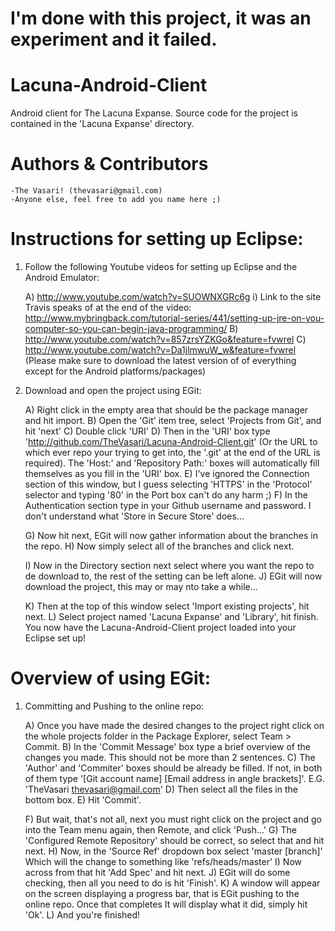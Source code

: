 I'm done with this project, it was an experiment and it failed.
===============================================================

Lacuna-Android-Client
=====================

Android client for The Lacuna Expanse. Source code for the project is contained in the 'Lacuna Expanse' directory.

Authors & Contributors
======================

	-The Vasari! (thevasari@gmail.com)
	-Anyone else, feel free to add you name here ;)

Instructions for setting up Eclipse:
====================================

1) Follow the following Youtube videos for setting up Eclipse and the Android Emulator:

	A) http://www.youtube.com/watch?v=SUOWNXGRc6g
		i) Link to the site Travis speaks of at the end of the video: http://www.mybringback.com/tutorial-series/441/setting-up-jre-on-you-computer-so-you-can-begin-java-programming/
	B) http://www.youtube.com/watch?v=857zrsYZKGo&feature=fvwrel
	C) http://www.youtube.com/watch?v=Da1jlmwuW_w&feature=fvwrel
	(Please make sure to download the latest version of of everything except for the Android platforms/packages)

2) Download and open the project using EGit:

	A) Right click in the empty area that should be the package manager and hit import.
	B) Open the 'Git' item tree, select 'Projects from Git', and hit 'next'
	C) Double click 'URI'
	D) Then in the 'URI' box type 'http://github.com/TheVasari/Lacuna-Android-Client.git' (Or the URL to which ever repo your trying to get into, the '.git' at the end of the URL is required). The 'Host:' and 'Repository Path:' boxes will automatically fill themselves as you fill in the 'URI' box.
	E) I've ignored the Connection section of this window, but I guess selecting 'HTTPS' in the 'Protocol' selector and typing '80' in the Port box can't do any harm ;)
	F) In the Authentication section type in your Github username and password. I don't understand what 'Store in Secure Store' does...

	G) Now hit next, EGit will now gather information about the branches in the repo.
	H) Now simply select all of the branches and click next.

	I) Now in the Directory section next select where you want the repo to de download to, the rest of the setting can be left alone.
	J) EGit will now download the project, this may or may nto take a while...

	K) Then at the top of this window select 'Import existing projects', hit next.
	L) Select project named 'Lacuna Expanse' and 'Library', hit finish. You now have the Lacuna-Android-Client project loaded into your Eclipse set up!

Overview of using EGit:
=======================

1) Committing and Pushing to the online repo:

	A) Once you have made the desired changes to the project right click on the whole projects folder in the Package Explorer, select Team > Commit.
	B) In the 'Commit Message' box type a brief overview of the changes you made. This should not be more than 2 sentences.
	C) The 'Author' and 'Commiter' boxes should be already be filled. If not, in both of them type '[Git account name] [Email address in angle brackets]'. E.G. 'TheVasari <thevasari@gmail.com>'
	D) Then select all the files in the bottom box.
	E) Hit 'Commit'.

	F) But wait, that's not all, next you must right click on the project and go into the Team menu again, then Remote, and click 'Push...'
	G) The 'Configured Remote Repository' should be correct, so select that and hit next.
	H) Now, in the 'Source Ref' dropdown box select 'master [branch]' Which will the change to something like 'refs/heads/master'
	I) Now across from that hit 'Add Spec' and hit next.
	J) EGit will do some checking, then all you need to do is hit 'Finish'.
	K) A window will appear on the screen displaying a progress bar, that is EGit pushing to the online repo. Once that completes It will display what it did, simply hit 'Ok'.
	L) And you're finished!
